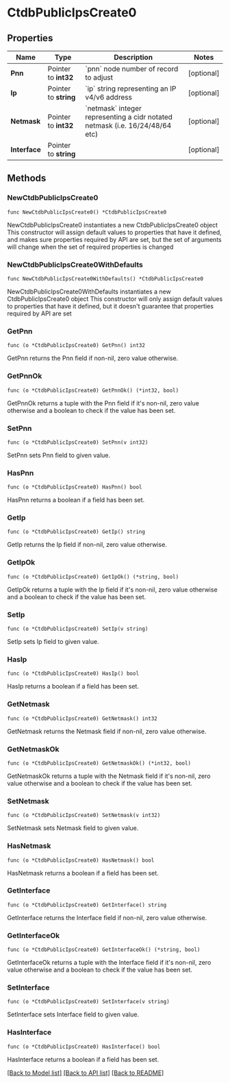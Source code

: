 # CtdbPublicIpsCreate0

## Properties

Name | Type | Description | Notes
------------ | ------------- | ------------- | -------------
**Pnn** | Pointer to **int32** | &#x60;pnn&#x60; node number of record to adjust | [optional] 
**Ip** | Pointer to **string** | &#x60;ip&#x60; string representing an IP v4/v6 address | [optional] 
**Netmask** | Pointer to **int32** | &#x60;netmask&#x60; integer representing a cidr notated netmask (i.e. 16/24/48/64 etc) | [optional] 
**Interface** | Pointer to **string** |  | [optional] 

## Methods

### NewCtdbPublicIpsCreate0

`func NewCtdbPublicIpsCreate0() *CtdbPublicIpsCreate0`

NewCtdbPublicIpsCreate0 instantiates a new CtdbPublicIpsCreate0 object
This constructor will assign default values to properties that have it defined,
and makes sure properties required by API are set, but the set of arguments
will change when the set of required properties is changed

### NewCtdbPublicIpsCreate0WithDefaults

`func NewCtdbPublicIpsCreate0WithDefaults() *CtdbPublicIpsCreate0`

NewCtdbPublicIpsCreate0WithDefaults instantiates a new CtdbPublicIpsCreate0 object
This constructor will only assign default values to properties that have it defined,
but it doesn't guarantee that properties required by API are set

### GetPnn

`func (o *CtdbPublicIpsCreate0) GetPnn() int32`

GetPnn returns the Pnn field if non-nil, zero value otherwise.

### GetPnnOk

`func (o *CtdbPublicIpsCreate0) GetPnnOk() (*int32, bool)`

GetPnnOk returns a tuple with the Pnn field if it's non-nil, zero value otherwise
and a boolean to check if the value has been set.

### SetPnn

`func (o *CtdbPublicIpsCreate0) SetPnn(v int32)`

SetPnn sets Pnn field to given value.

### HasPnn

`func (o *CtdbPublicIpsCreate0) HasPnn() bool`

HasPnn returns a boolean if a field has been set.

### GetIp

`func (o *CtdbPublicIpsCreate0) GetIp() string`

GetIp returns the Ip field if non-nil, zero value otherwise.

### GetIpOk

`func (o *CtdbPublicIpsCreate0) GetIpOk() (*string, bool)`

GetIpOk returns a tuple with the Ip field if it's non-nil, zero value otherwise
and a boolean to check if the value has been set.

### SetIp

`func (o *CtdbPublicIpsCreate0) SetIp(v string)`

SetIp sets Ip field to given value.

### HasIp

`func (o *CtdbPublicIpsCreate0) HasIp() bool`

HasIp returns a boolean if a field has been set.

### GetNetmask

`func (o *CtdbPublicIpsCreate0) GetNetmask() int32`

GetNetmask returns the Netmask field if non-nil, zero value otherwise.

### GetNetmaskOk

`func (o *CtdbPublicIpsCreate0) GetNetmaskOk() (*int32, bool)`

GetNetmaskOk returns a tuple with the Netmask field if it's non-nil, zero value otherwise
and a boolean to check if the value has been set.

### SetNetmask

`func (o *CtdbPublicIpsCreate0) SetNetmask(v int32)`

SetNetmask sets Netmask field to given value.

### HasNetmask

`func (o *CtdbPublicIpsCreate0) HasNetmask() bool`

HasNetmask returns a boolean if a field has been set.

### GetInterface

`func (o *CtdbPublicIpsCreate0) GetInterface() string`

GetInterface returns the Interface field if non-nil, zero value otherwise.

### GetInterfaceOk

`func (o *CtdbPublicIpsCreate0) GetInterfaceOk() (*string, bool)`

GetInterfaceOk returns a tuple with the Interface field if it's non-nil, zero value otherwise
and a boolean to check if the value has been set.

### SetInterface

`func (o *CtdbPublicIpsCreate0) SetInterface(v string)`

SetInterface sets Interface field to given value.

### HasInterface

`func (o *CtdbPublicIpsCreate0) HasInterface() bool`

HasInterface returns a boolean if a field has been set.


[[Back to Model list]](../README.md#documentation-for-models) [[Back to API list]](../README.md#documentation-for-api-endpoints) [[Back to README]](../README.md)


